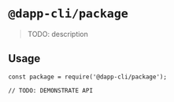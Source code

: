 # `@dapp-cli/package`

> TODO: description

## Usage

```
const package = require('@dapp-cli/package');

// TODO: DEMONSTRATE API
```
